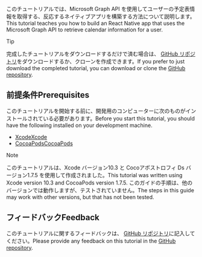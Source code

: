 <!-- markdownlint-disable MD002 MD041 -->

<span data-ttu-id="7c08d-101">このチュートリアルでは、Microsoft Graph API を使用してユーザーの予定表情報を取得する、反応するネイティブアプリを構築する方法について説明します。</span><span class="sxs-lookup"><span data-stu-id="7c08d-101">This tutorial teaches you how to build an React Native app that uses the Microsoft Graph API to retrieve calendar information for a user.</span></span>

> [!TIP]
> <span data-ttu-id="7c08d-102">完成したチュートリアルをダウンロードするだけで済む場合は、 [GitHub リポジトリ](https://github.com/microsoftgraph/msgraph-training-ios-swift)をダウンロードするか、クローンを作成できます。</span><span class="sxs-lookup"><span data-stu-id="7c08d-102">If you prefer to just download the completed tutorial, you can download or clone the [GitHub repository](https://github.com/microsoftgraph/msgraph-training-ios-swift).</span></span>

## <a name="prerequisites"></a><span data-ttu-id="7c08d-103">前提条件</span><span class="sxs-lookup"><span data-stu-id="7c08d-103">Prerequisites</span></span>

<span data-ttu-id="7c08d-104">このチュートリアルを開始する前に、開発用のコンピューターに次のものがインストールされている必要があります。</span><span class="sxs-lookup"><span data-stu-id="7c08d-104">Before you start this tutorial, you should have the following installed on your development machine.</span></span>

- [<span data-ttu-id="7c08d-105">Xcode</span><span class="sxs-lookup"><span data-stu-id="7c08d-105">Xcode</span></span>](https://developer.apple.com/xcode/)
- [<span data-ttu-id="7c08d-106">CocoaPods</span><span class="sxs-lookup"><span data-stu-id="7c08d-106">CocoaPods</span></span>](https://cocoapods.org)

> [!NOTE]
> <span data-ttu-id="7c08d-107">このチュートリアルは、Xcode バージョン10.3 と Cocoアポストロフィ Ds バージョン1.7.5 を使用して作成されました。</span><span class="sxs-lookup"><span data-stu-id="7c08d-107">This tutorial was written using Xcode version 10.3 and CocoaPods version 1.7.5.</span></span> <span data-ttu-id="7c08d-108">このガイドの手順は、他のバージョンでは動作しますが、テストされていません。</span><span class="sxs-lookup"><span data-stu-id="7c08d-108">The steps in this guide may work with other versions, but that has not been tested.</span></span>

## <a name="feedback"></a><span data-ttu-id="7c08d-109">フィードバック</span><span class="sxs-lookup"><span data-stu-id="7c08d-109">Feedback</span></span>

<span data-ttu-id="7c08d-110">このチュートリアルに関するフィードバックは、 [GitHub リポジトリ](https://github.com/microsoftgraph/msgraph-training-ios-swift)に記入してください。</span><span class="sxs-lookup"><span data-stu-id="7c08d-110">Please provide any feedback on this tutorial in the [GitHub repository](https://github.com/microsoftgraph/msgraph-training-ios-swift).</span></span>
